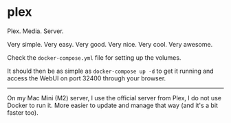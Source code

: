 # plex

Plex. Media. Server.

Very simple. Very easy. Very good. Very nice. Very cool. Very awesome.

Check the `docker-compose.yml` file for setting up the volumes.

It should then be as simple as `docker-compose up -d` to get it running and access the WebUI on port 32400 through your browser.

----

On my Mac Mini (M2) server, I use the official server from Plex, I do not use Docker to run it. More easier to update and manage that way (and it's a bit faster too).